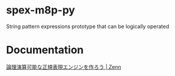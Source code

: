 # spex-m8p-py

String pattern expressions prototype that can be logically operated

# Documentation

[論理演算可能な正規表現エンジンを作ろう | Zenn](https://zenn.dev/j5c8k6m8/books/spex-prototype)
